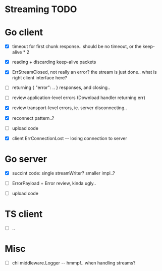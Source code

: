 Streaming TODO
==============


# Go client

- [x] timeout for first chunk response.. should be no timeout, or the keep-alive * 2
- [x] reading + discarding keep-alive packets
- [x] ErrStreamClosed, not really an error? the stream is just done.. what is right client interface here?

- [ ] returning { "error": .. } responses, and closing..
- [ ] review application-level errors (Download handler returning err)
- [x] review transport-level errors, ie. server disconnecting..

- [x] reconnect pattern..?

- [ ] upload code
- [x] client ErrConnectionLost -- losing connection to server


# Go server

- [x] succint code: single streamWriter? smaller impl..?
- [ ] ErrorPayload + Error review, kinda ugly..
- [ ] upload code



# TS client

- [ ] ..





# Misc

- [ ] chi middleware.Logger -- hmmpf.. when handling streams?

